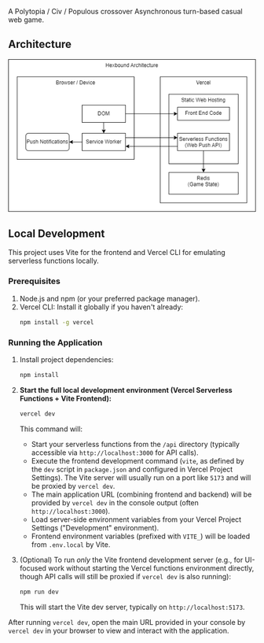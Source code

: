 A Polytopia / Civ / Populous crossover Asynchronous turn-based casual web game.

## Architecture

![Architecture Diagram](/design/architecture.drawio.png)

## Local Development

This project uses Vite for the frontend and Vercel CLI for emulating serverless functions locally.

### Prerequisites

1.  Node.js and npm (or your preferred package manager).
2.  Vercel CLI: Install it globally if you haven't already:
    ```bash
    npm install -g vercel
    ```

### Running the Application

1.  Install project dependencies:
    ```bash
    npm install
    ```
2.  **Start the full local development environment (Vercel Serverless Functions + Vite Frontend):**
    ```bash
    vercel dev
    ```
    This command will:
    *   Start your serverless functions from the `/api` directory (typically accessible via `http://localhost:3000` for API calls).
    *   Execute the frontend development command (`vite`, as defined by the `dev` script in `package.json` and configured in Vercel Project Settings). The Vite server will usually run on a port like `5173` and will be proxied by `vercel dev`.
    *   The main application URL (combining frontend and backend) will be provided by `vercel dev` in the console output (often `http://localhost:3000`).
    *   Load server-side environment variables from your Vercel Project Settings ("Development" environment).
    *   Frontend environment variables (prefixed with `VITE_`) will be loaded from `.env.local` by Vite.

3.  (Optional) To run *only* the Vite frontend development server (e.g., for UI-focused work without starting the Vercel functions environment directly, though API calls will still be proxied if `vercel dev` is also running):
    ```bash
    npm run dev
    ```
    This will start the Vite dev server, typically on `http://localhost:5173`.

After running `vercel dev`, open the main URL provided in your console by `vercel dev` in your browser to view and interact with the application.